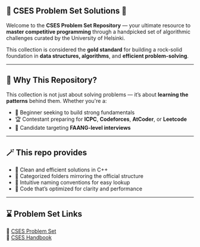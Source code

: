 ##  🚀 CSES Problem Set Solutions  🚀

Welcome to the **CSES Problem Set Repository** — your ultimate resource to **master competitive programming** through a handpicked set of algorithmic challenges curated by the University of Helsinki.

This collection is considered the **gold standard** for building a rock-solid foundation in **data structures, algorithms**, and **efficient problem-solving**.

---

## 🧠 Why This Repository?

This collection is not just about solving problems — it’s about **learning the patterns** behind them. Whether you're a:

- 🎯 Beginner seeking to build strong fundamentals  
- 🏆 Contestant preparing for **ICPC**, **Codeforces**, **AtCoder**, or **Leetcode**  
- 💼 Candidate targeting **FAANG-level interviews**

---

## 🪄 This repo provides

- 🎸 Clean and efficient solutions in C++  
- 🎺 Categorized folders mirroring the official structure  
- 🎻 Intuitive naming conventions for easy lookup  
- 🥁 Code that’s optimized for clarity and performance

---

## ⌛ Problem Set Links
🔗 [CSES Problem Set](https://cses.fi/problemset/)  
📘 [CSES Handbook](https://cses.fi/book/book.pdf)
